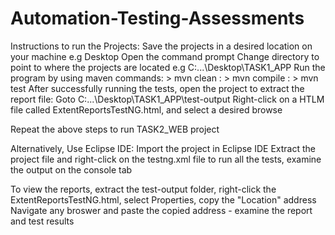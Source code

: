 # Automation-Testing-Assessments
Instructions to run the Projects:
Save the projects in a desired location on your machine e.g Desktop
Open the command prompt
Change directory to point to where the projects are located e.g C:\...\Desktop\TASK1_APP
Run the program by using maven commands: > mvn clean
                                       : > mvn compile
                                       : > mvn test
After successfully running the tests, open the project to extract the report file:
Goto C:\...\Desktop\TASK1_APP\test-output
Right-click on a HTLM file called ExtentReportsTestNG.html, and select a desired browse

Repeat the above steps to run TASK2_WEB project

Alternatively, Use Eclipse IDE:
Import the project in Eclipse IDE
Extract the project file and right-click on the testng.xml file to run all the tests, examine the output on the console tab

To view the reports, extract the test-output folder, right-click the ExtentReportsTestNG.html, select Properties, copy the "Location" address
Navigate any broswer and paste the copied address - examine the report and test results
